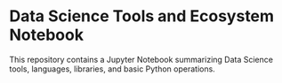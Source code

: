 # Data Science Tools and Ecosystem Notebook
This repository contains a Jupyter Notebook summarizing Data Science tools, languages, libraries, and basic Python operations.

